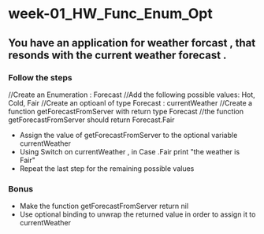 # week-01_HW_Func_Enum_Opt

## You have an application for weather forcast ,  that resonds with the current weather forecast  .

### Follow the steps
//Create an Enumeration : Forecast
//Add the following possible values: Hot, Cold, Fair
//Create an optioanl of type Forecast : currentWeather
//Create a function getForecastFromServer with return type Forecast 
//the function getForecastFromServer should return Forecast.Fair 
- Assign the value of getForecastFromServer to the optional variable currentWeather
- Using Switch on currentWeather , in Case .Fair print "the weather is Fair"
- Repeat the last step for the remaining possible values


### Bonus
- Make the function getForecastFromServer return nil
- Use optional binding to unwrap the returned value in order to assign it to currentWeather 
